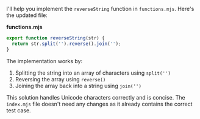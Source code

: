 I'll help you implement the `reverseString` function in `functions.mjs`. Here's the updated file:

**functions.mjs**

```js
export function reverseString(str) {
  return str.split('').reverse().join('');
}
```

The implementation works by:
1. Splitting the string into an array of characters using `split('')`
2. Reversing the array using `reverse()`
3. Joining the array back into a string using `join('')`

This solution handles Unicode characters correctly and is concise. The `index.mjs` file doesn't need any changes as it already contains the correct test case.